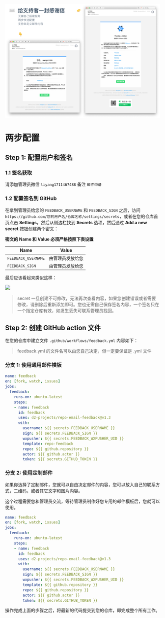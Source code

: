 ![](https://raw.githubusercontent.com/d2-projects/repo-email-feedback/master/doc/image/banner.png)

# 两步配置

## Step 1: 配置用户和签名

### 1.1 签名获取

请添加管理员微信 `liyang1711467488` 备注 `邮件申请`

### 1.2 配置签名到 GitHub

在拿到管理员给您的 `FEEDBACK_USERNAME` 和 `FEEDBACK_SIGN` 之后，访问 `https://github.com/您的用户名/仓库名称/settings/secrets`，或者在您的仓库首页点击 **Settings**，然后从侧边栏找到 **Secrets** 选项，然后通过 **Add a new secret** 按钮创建两个密文：

**密文的 Name 和 Value 必须严格按照下表设置**

| Name | Value |
| --- | --- |
| `FEEDBACK_USERNAME` | 由管理员发放给您 |
| `FEEDBACK_SIGN` | 由管理员发放给您 |

最后应该看起来类似这样：

![](https://qiniucdn.fairyever.com/20191208114811.png)

> secret 一旦创建不可修改，无法再次查看内容，如果您创建错误或者需要修改，请删除后重新添加即可。您也无需自己保存签名内容，一个签名只在一个指定仓库有效，如发生丢失可联系管理员找回。

## Step 2: 创建 GitHub action 文件

在您的仓库中建立文件 `.github/workflows/feedback.yml` 内容如下：

> feedback.yml 的文件名可以由您自己决定，但一定要保证是 .yml 文件

### 分支 1: 使用通用邮件模板

``` yml
name: feedback
on: [fork, watch, issues]
jobs:
  feedback:
    runs-on: ubuntu-latest
    steps:
    - name: feedback
      id: feedback
      uses: d2-projects/repo-email-feedback@v1.3
      with:
        username: ${{ secrets.FEEDBACK_USERNAME }}
        sign: ${{ secrets.FEEDBACK_SIGN }}
        wxpusher: ${{ secrets.FEEDBACK_WXPUSHER_UID }}
        template: repo-feedback
        repo: ${{ github.repository }}
        actor: ${{ github.actor }}
        token: ${{ secrets.GITHUB_TOKEN }}
```

### 分支 2: 使用定制邮件

如果你选择了定制邮件，您就可以自由决定邮件的内容，您可以放入自己的联系方式，二维码，或者其它文字和图片内容。

这个过程需要您和管理员交流，等待管理员制作好您专用的邮件模板后，您就可以使用。

``` yml
name: feedback
on: [fork, watch, issues]
jobs:
  feedback:
    runs-on: ubuntu-latest
    steps:
    - name: feedback
      id: feedback
      uses: d2-projects/repo-email-feedback@v1.3
      with:
        username: ${{ secrets.FEEDBACK_USERNAME }}
        sign: ${{ secrets.FEEDBACK_SIGN }}
        wxpusher: ${{ secrets.FEEDBACK_WXPUSHER_UID }}
        template: ${{ github.repository }}
        repo: ${{ github.repository }}
        actor: ${{ github.actor }}
        token: ${{ secrets.GITHUB_TOKEN }}
```

操作完成上面的步骤之后，将最新的代码提交到您的仓库，即完成整个所有工作。
